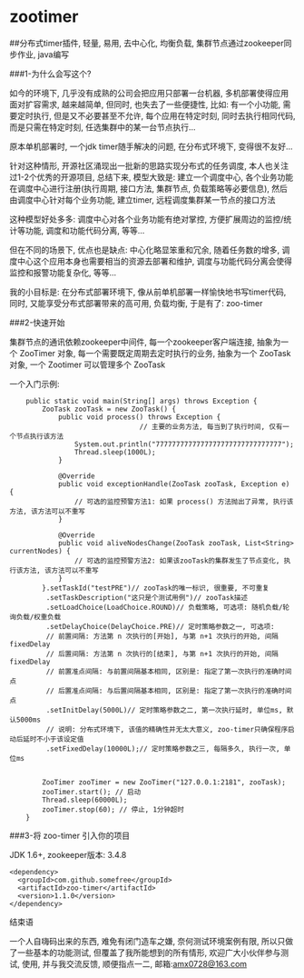 # zootimer
##分布式timer插件, 轻量, 易用, 去中心化, 均衡负载, 集群节点通过zookeeper同步作业, java编写 

###1-为什么会写这个?

如今的环境下, 几乎没有成熟的公司会把应用只部署一台机器, 多机部署使得应用面对扩容需求, 越来越简单, 但同时, 也失去了一些便捷性, 比如: 有一个小功能, 需要定时执行, 但是又不必要甚至不允许, 每个应用在特定时刻, 同时去执行相同代码, 而是只需在特定时刻, 任选集群中的某一台节点执行...


原本单机部署时, 一个jdk timer随手解决的问题, 在分布式环境下, 变得很不友好... 

针对这种情形, 开源社区涌现出一批新的思路实现分布式的任务调度, 本人也关注过1-2个优秀的开源项目, 总结下来, 模型大致是: 建立一个调度中心, 各个业务功能在调度中心进行注册(执行周期, 接口方法, 集群节点, 负载策略等必要信息), 然后由调度中心针对每个业务功能, 建立timer, 远程调度集群某一节点的接口方法

这种模型好处多多: 调度中心对各个业务功能有绝对掌控, 方便扩展周边的监控/统计等功能, 调度和功能代码分离, 等等...

但在不同的场景下, 优点也是缺点: 中心化略显笨重和冗余, 随着任务数的增多, 调度中心这个应用本身也需要相当的资源去部署和维护, 调度与功能代码分离会使得监控和报警功能复杂化, 等等...


我的小目标是: 在分布式部署环境下, 像从前单机部署一样愉快地书写timer代码, 同时, 又能享受分布式部署带来的高可用, 负载均衡, 于是有了: zoo-timer


###2-快速开始

集群节点的通讯依赖zookeeper中间件, 每一个zookeeper客户端连接, 抽象为一个 ZooTimer 对象, 每一个需要既定周期去定时执行的业务, 抽象为一个 ZooTask 对象, 一个 Zootimer 可以管理多个 ZooTask

一个入门示例:
```
	public static void main(String[] args) throws Exception {
		ZooTask zooTask = new ZooTask() {
			public void process() throws Exception {
                                // 主要的业务方法, 每当到了执行时间, 仅有一个节点执行该方法
				System.out.println("7777777777777777777777777777777");
				Thread.sleep(1000L);
			}

			@Override
			public void exceptionHandle(ZooTask zooTask, Exception e) {
				// 可选的监控预警方法1: 如果 process() 方法抛出了异常, 执行该方法, 该方法可以不重写
			}

			@Override
			public void aliveNodesChange(ZooTask zooTask, List<String> currentNodes) {
				// 可选的监控预警方法2: 如果该zooTask的集群发生了节点变化, 执行该方法, 该方法可以不重写
			}
		}.setTaskId("testPRE")// zooTask的唯一标识, 很重要, 不可重复
		 .setTaskDescription("这只是个测试用例")// zooTask描述
		 .setLoadChoice(LoadChoice.ROUND)// 负载策略, 可选项: 随机负载/轮询负载/权重负载
		 .setDelayChoice(DelayChoice.PRE)// 定时策略参数之一, 可选项: 
		 // 前置间隔: 方法第 n 次执行的[开始], 与第 n+1 次执行的开始, 间隔 fixedDelay 
		 // 后置间隔: 方法第 n 次执行的[结束], 与第 n+1 次执行的开始, 间隔 fixedDelay
		 // 前置准点间隔: 与前置间隔基本相同, 区别是: 指定了第一次执行的准确时间点
		 // 后置准点间隔: 与后置间隔基本相同, 区别是: 指定了第一次执行的准确时间点
		 .setInitDelay(5000L)// 定时策略参数之二, 第一次执行延时, 单位ms, 默认5000ms
		 // 说明: 分布式环境下, 该值的精确性并无太大意义, zoo-timer只确保程序启动后延时不小于该设定值
		 .setFixedDelay(10000L);// 定时策略参数之三, 每隔多久, 执行一次, 单位ms
		    

		ZooTimer zooTimer = new ZooTimer("127.0.0.1:2181", zooTask);
		zooTimer.start(); // 启动
		Thread.sleep(60000L);
		zooTimer.stop(60); // 停止, 1分钟超时	
 	}
```



###3-将 zoo-timer 引入你的项目

JDK 1.6+, zookeeper版本: 3.4.8 
```
<dependency>
  <groupId>com.github.somefree</groupId>
  <artifactId>zoo-timer</artifactId>
  <version>1.1.0</version>
</dependency>
```

结束语

一个人自嗨码出来的东西, 难免有闭门造车之嫌, 奈何测试环境案例有限, 所以只做了一些基本的功能测试, 但覆盖了我所能想到的所有情形, 欢迎广大小伙伴参与测试, 使用, 并与我交流反馈, 顺便指点一二, 邮箱:amx0728@163.com

